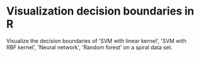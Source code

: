 # Visualization decision boundaries in R

Visualize the decision boundaries of 'SVM with linear kernel', 'SVM with RBF kernel', 'Neural network', 'Random forest' on a spiral data set.



